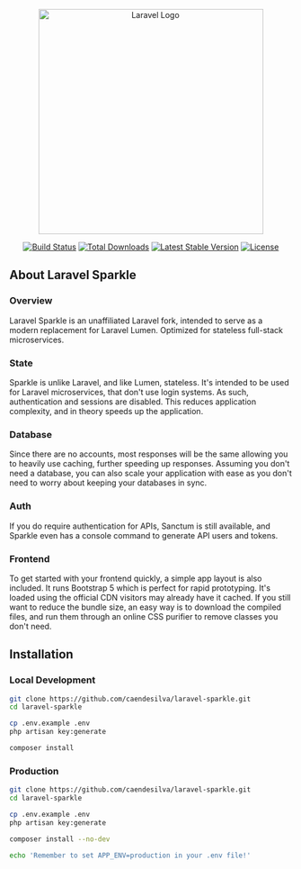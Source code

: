 <p align="center"><a href="https://laravel.com" target="_blank"><img src="https://raw.githubusercontent.com/laravel/art/master/logo-lockup/5%20SVG/2%20CMYK/1%20Full%20Color/laravel-logolockup-cmyk-red.svg" width="400" alt="Laravel Logo"></a></p>

<p align="center">
<a href="https://github.com/laravel/framework/actions"><img src="https://github.com/laravel/framework/workflows/tests/badge.svg" alt="Build Status"></a>
<a href="https://packagist.org/packages/laravel/framework"><img src="https://img.shields.io/packagist/dt/laravel/framework" alt="Total Downloads"></a>
<a href="https://packagist.org/packages/laravel/framework"><img src="https://img.shields.io/packagist/v/laravel/framework" alt="Latest Stable Version"></a>
<a href="https://packagist.org/packages/laravel/framework"><img src="https://img.shields.io/packagist/l/laravel/framework" alt="License"></a>
</p>

## About Laravel Sparkle

### Overview

Laravel Sparkle is an unaffiliated Laravel fork, intended to serve as a modern replacement for Laravel Lumen. Optimized for stateless full-stack microservices.

### State

Sparkle is unlike Laravel, and like Lumen, stateless. It's intended to be used for Laravel microservices, that don't use login systems. As such, authentication and sessions are disabled. This reduces application complexity, and in theory speeds up the application.

### Database

Since there are no accounts, most responses will be the same allowing you to heavily use caching, further speeding up responses. Assuming you don't need a database, you can also scale your application with ease as you don't need to worry about keeping your databases in sync.

### Auth

If you do require authentication for APIs, Sanctum is still available, and Sparkle even has a console command to generate API users and tokens.

### Frontend

To get started with your frontend quickly, a simple app layout is also included. It runs Bootstrap 5 which is perfect for rapid prototyping. It's loaded using the official CDN visitors may already have it cached. If you still want to reduce the bundle size, an easy way is to download the compiled files, and run them through an online CSS purifier to remove classes you don't need.

## Installation

### Local Development

```bash
git clone https://github.com/caendesilva/laravel-sparkle.git
cd laravel-sparkle

cp .env.example .env
php artisan key:generate

composer install
```

### Production

```bash
git clone https://github.com/caendesilva/laravel-sparkle.git
cd laravel-sparkle

cp .env.example .env
php artisan key:generate

composer install --no-dev

echo 'Remember to set APP_ENV=production in your .env file!'
```
